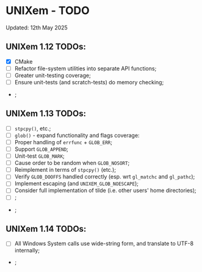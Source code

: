 # UNIXem - TODO

Updated:    12th May 2025


## UNIXem 1.12 TODOs:

 * [x] CMake
 * [ ] Refactor file-system utilities into separate API functions;
 * [ ] Greater unit-testing coverage;
 * [ ] Ensure unit-tests (and scratch-tests) do memory checking;
 * ;


## UNIXem 1.13 TODOs:

 * [ ] `stpcpy()`, etc.;
 * [ ] `glob()` - expand functionality and flags coverage:
  * [ ] Proper handling of `errfunc` + `GLOB_ERR`;
  * [ ] Support `GLOB_APPEND`;
  * [ ] Unit-test `GLOB_MARK`;
  * [ ] Cause order to be random when `GLOB_NOSORT`;
  * [ ] Reimplement in terms of `stpcpy()` (etc.);
  * [ ] Verify `GLOB_DOOFFS` handled correctly (esp. wrt `gl_matchc` and `gl_pathc`);
  * [ ] Implement escaping (and `UNIXEM_GLOB_NOESCAPE`);
  * [ ] Consider full implementation of tilde (i.e. other users' home directories);
  * [ ] ;
 * ;


## UNIXem 1.14 TODOs:

 * [ ] All Windows System calls use wide-string form, and translate to UTF-8 internally;
 * ;


<!-- ########################### end of file ########################### -->

